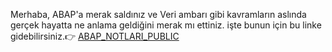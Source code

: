 Merhaba, ABAP'a merak saldınız ve Veri ambarı gibi kavramların aslında gerçek hayatta ne anlama geldiğini merak mı ettiniz. işte bunun için bu linke gidebilirsiniz.👉 [ABAP_NOTLARI_PUBLIC](https://github.com/symsrsy/ABAP_NOTLARI_PUBLIC/blob/main/ETL.md)
